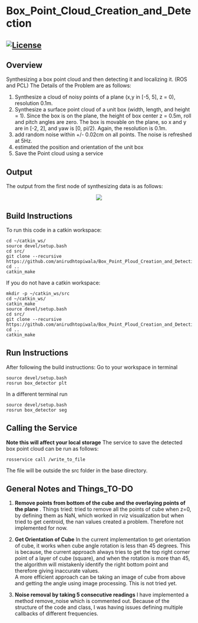 # Box_Point_Cloud_Creation_and_Detection
[![License](https://img.shields.io/badge/License-BSD%203--Clause-blue.svg)](https://opensource.org/licenses/BSD-3-Clause)
---

## Overview
Synthesizing a box point cloud and then detecting it and localizing it. (ROS and PCL)
The Details of the Problem are as follows:
1) Synthesize a cloud of noisy points of a plane (x,y in [-5, 5], z = 0), resolution 0.1m.
2) Synthesize a surface point cloud of a unit box (width, length, and height = 1). Since the box is on the plane, the height of box center z = 0.5m, roll and pitch angles are zero. The box is movable on the plane, so x and y are in [-2, 2], and yaw is [0, pi/2). Again, the resolution is 0.1m.
3) add random noise within +/- 0.02cm on all points. The noise is refreshed at 5Hz.
4) estimated the position and orientation of the unit box
5) Save the Point cloud using a service

## Output

The output from the first node of synthesizing data is as follows:

<p align="center">
<img src="https://github.com/anirudhtopiwala/Human_Detector/blob/master/additional_files/Hog_cell_size_comaprison.png">
</p>

## Build Instructions

To run this code in a catkin workspace:
```
cd ~/catkin_ws/
source devel/setup.bash
cd src/
git clone --recursive https://github.com/anirudhtopiwala/Box_Point_Ploud_Creation_and_Detection.git
cd ..
catkin_make
```
If you do not have a catkin workspace:
```
mkdir -p ~/catkin_ws/src
cd ~/catkin_ws/
catkin_make
source devel/setup.bash
cd src/
git clone --recursive https://github.com/anirudhtopiwala/Box_Point_Ploud_Creation_and_Detection.git
cd ..
catkin_make
```

## Run Instructions

After following the build instructions:
Go to your workspace in terminal
```
source devel/setup.bash
rosrun box_detector plt 
```
In a different terminal run
```
source devel/setup.bash
rosrun box_detector seg
```
## Calling the Service
**Note this will affect your local storage**
The service to save the detected box point cloud can be run as follows:
```
rosservice call /write_to_file 
```
The file will be outside the src folder in the base directory.

## General Notes and Things_TO-DO

1) **Remove points from bottom of the cube and the overlaying points of the plane** .
Things tried: tried to remove all the points of cube when z=0, by defining them as NaN, which worked in rviz visualization but when tried to get centroid, the nan values created a problem. Therefore not implemented for now. 

2) **Get Orientation of Cube**
In the current implementation to get orientation of cube, it works when cube angle rotation is less than 45 degrees. This is because, the current approach always tries to get the top right corner point of a layer of cube (square), and when the rotation is more than 45, the algorithm will mistakenly identify the right bottom point and therefore giving inaccurate values.   
A more efficient approach can be taking an image of cube from above and getting the angle using image processing. This is not tried yet.

3) **Noise removal by taking 5 consecutive readings**
I have implemented a method remove_noise which is commented out. Because of the structure of the code and class, I was having issues defining multiple callbacks of different frequencies. 


